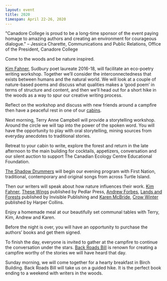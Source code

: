 ```yaml
---
layout: event
title: 2020
timespan: April 22-26, 2020
---
```


"Canadore College is proud to be a long-time sponsor of the event paying homage to amazing authors and creating an environment for courageous dialogue." – Jessica Charette, Communications and Public Relations, Office of the President, Canadore College

Come to the woods and be nature inspired.

[Kim Fahner](https://kimfahner.wordpress.com/), Sudbury poet laureate 2016-18, will facilitate an eco-poetry writing workshop. Together we’ll consider the interconnectedness that exists between humans and the natural world. We will look at a couple of nature-based poems and discuss what qualities makes a ‘good poem’ in terms of structure and content, and then we’ll head out for a short hike in the woods as a way to spur our creative writing process. 

Reflect on the workshop and discuss with new friends around a campfire then have a peaceful rest in one of our [cabins](https://www.canadianecology.ca/cabin-rentals/).

Next morning, Terry Anne Campbell will provide a storytelling workshop. Around the circle we will tap into the power of the spoken word. You will have the opportunity to play with oral storytelling, mining sources from everyday anecdotes to traditional stories.  

Retreat to your cabin to write, explore the forest and return in the late afternoon to the main building for cocktails, appetizers, conversation and our silent auction to support The Canadian Ecology Centre Educational Foundation.

[The Shadow Drummers](http://www.shadowdrummers.sitew.ca/Herstory.B.htm#Herstory.B) will begin our evening program with First Nation, traditional, contemporary and original songs from across Turtle Island.

Then our writers will speak about how nature influences their work. [Kim Fahner](https://kimfahner.wordpress.com/), [These Wings](http://www.pedlarpress.com/these-wings-by-kim-fahner/) published by Pedlar Press, [Andrew Forbes](https://andrewgforbes.com/), [Lands and Forests](https://invisiblepublishing.com/product/lands-and-forests/) published by Invisible Publishing and [Karen McBride](https://www.harpercollins.ca/author/cr-193890/karen-mcbride/), [Crow Winter](https://www.harpercollins.ca/9781443459679/crow-winter/) published by Harper Collins.

Enjoy a homemade meal at our beautifully set communal tables with Terry, Kim, Andrew and Karen.

Before the night is over, you will have an opportunity to purchase the authors’ books and get them signed.  

To finish the day, everyone is invited to gather at the campfire to continue the conversation under the stars. [Back Roads Bill](https://www.northernontario.travel/author/backroads-bill-steer) is renown for creating a campfire worthy of the stories we will have heard that day.

Sunday morning, we will come together for a hearty breakfast in Birch Building. Back Roads Bill will take us on a guided hike. It is the perfect book ending to a weekend with writers in the woods.
